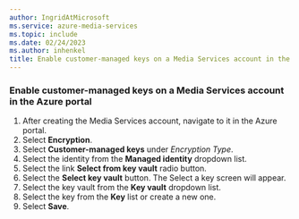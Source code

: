 ```yaml
---
author: IngridAtMicrosoft
ms.service: azure-media-services
ms.topic: include
ms.date: 02/24/2023
ms.author: inhenkel
title: Enable customer-managed keys on a Media Services account in the portal
---
```


<!--Enable customer-managed keys on a Media Services account-->

### Enable customer-managed keys on a Media Services account in the Azure portal

1. After creating the Media Services account, navigate to it in the Azure portal.
1. Select  **Encryption**.
1. Select **Customer-managed keys** under *Encryption Type*.
1. Select the identity from the **Managed identity** dropdown list.
1. Select the link **Select from key vault** radio button.
1. Select the **Select key vault** button. The Select a key screen will appear.
1. Select the key vault from the **Key vault** dropdown list.
1. Select the key from the **Key** list or create a new one.
1. Select **Save**.
